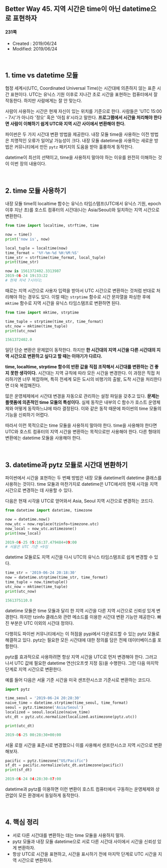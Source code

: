 ## Better Way 45. 지역 시간은 time이 아닌 datetime으로 표현하자

#### 231쪽

* Created : 2019/06/24
* Modified: 2019/06/24

<br>

## 1. time vs datetime 모듈

협정 세계시(UTC, Coordinated Universal Time)는 시간대에 의존하지 않는 표준 시간 표현이다. UTC는 유닉스 기원 이후로 지나간 초로 시간을 표현하는 컴퓨터에서 잘 작동한다. 하지만 사람에게는 잘 안 맞는다.  

사람이 사용하는 시간은 현재 자신이 있는 위치를 기준으로 한다. 사람들은 'UTC 15:00 - 7시'가 아니라 '정오' 혹은 '아침 8'시라고 말한다. **프로그램에서 시간을 처리해야 한다면 사람이 이해하기 쉽게 UTC와 지역 시간 사이에서 변환해야 한다.**  

파이썬은 두 가지 시간대 변환 방법을 제공한다. 내장 모듈 time을 사용하는 이전 방법은 치명적인 오류가 일어날 가능성이 크다. 내장 모듈 datetime을 사용하는 새로운 방법은 커뮤니티에서 만든 `pytz` 패키지의 도움을 받아 훌륭하게 동작한다.

datetime이 최선의 선택이고, time을 사용하지 말아야 하는 이유를 완전히 이해하는 것이 이번 장의 내용이다.


<br>

## 2. time 모듈 사용하기

내장 모듈 time의 localtime 함수는 유닉스 타임스탬프(UTC에서 유닉스 기원, epoch 이후 지난 초)를 호스트 컴퓨터의 시간대(나는 Asia/Seoul)와 일치하는 지역 시간으로 변환한다.

```python
from time import localtime, strftime, time

now = time()
print('now is', now)

local_tuple = localtime(now)
time_format = '%Y-%m-%d %H:%M:%S'
time_str = strftime(time_format, local_tuple)
print(time_str)

now is 1561372402.3313987
2019-06-24 19:33:22
# 현재 저녁 7시이다;
```

때로는 지역 시간으로 사용자 입력을 받아서 UTC 시간으로 변환하는 것처럼 반대로 처리해야 하는 경우도 있다. 이럴 때는 `strptime` 함수로 시간 문자열을 파싱한 후에 `mktime` 함수로 지역 시간을 유닉스 타임스탬프로 변환하면 된다.

```python
from time import mktime, strptime

time_tuple = strptime(time_str, time_format)
utc_now = mktime(time_tuple)
print(utc_now)

1561372402.0
```

일단 단순 변환은 문제없이 동작한다. 하지만 **한 시간대의 지역 시간을 다른 시간대의 지역 시간으로 변환하고 싶다고 할 때는 이야기가 다르다.**

**time, localtime, strptime 함수의 반환 값을 직접 조작해서 시간대를 변환하는 건 좋지 못한 생각이다.** 시간대는 지역 규칙에 따라 모든 시간을 변경한다. 이 과정은 직접 처리하기엔 너무 복잡하며, 특히 전세계 모든 도시의 비행기의 출발, 도착 시간을 처리한다면 더욱 복잡해진다.

많은 운영체제에서 시간대 변경을 자동으로 관리하는 설정 파일을 갖추고 있다. **문제는 플랫폼에 의존적인 time 모듈의 특성이다.** 실제 동작은 내부의 C 함수가 호스트 운영체제와 어떻게 동작하느냐에 따라 결정된다. 이와 같은 동작 때문에 파이썬의 time 모듈의 기능을 신뢰하기 어렵다.   

따라서 이런 목적으로는 time 모듈을 사용하지 말아야 한다. time을 사용해야 한다면 UTC와 호스트 컴퓨터의 지역 시간을 변환하는 목적으로만 사용해야 한다. 다른 형태의 변환에는 datetime 모듈을 사용해야 한다.

<br>

## 3. datetime과 pytz 모듈로 시간대 변환하기

파이썬에서 시간을 표현하는 두 번째 방법은 내장 모듈 datetime의 datetime 클래스를 사용하는 것이다. time 모듈과 마찬가지로 datetime은 UTC에서의 현재 시각을 지역 시간으로 변경하는 데 사용할 수 있다.

다음은 현재 시각을 UTC로 얻어와서 Asia, Seoul 지역 시간으로 변경하는 코드다.


```python
from datetime import datetime, timezone

now = datetime.now()
now_utc = now.replace(tzinfo=timezone.utc)
now_local = now_utc.astimezone()
print(now_local)

2019-06-25 05:16:37.479484+09:00
# 서울은 UTC 기준 +9임
```

datetime 모듈로도 지역 시간을 다시 UTC의 유닉스 타임스탬프로 쉽게 변경할 수 있다.


```python
time_str = '2019-06-24 20:18:30'
now = datetime.strptime(time_str, time_format)
time_tuple = now.timetuple()
utc_now = mktime(time_tuple)
print(utc_now)

1561375110.0
```

datetime 모듈은 time 모듈과 달리 한 지역 시간을 다른 지역 시간으로 신뢰성 있게 변경한다. 하지만 tzinfo 클래스와 관련 메소드를 이용한 시간대 변환 기능만 제공한다. 빠진 부분은 UTC 이외의 시간대 정의다.  

다행히도 파이썬 커뮤니티에서는 이 허점을 pypi에서 다운로드할 수 있는 pytz 모듈로 해결하고 있다. pytz는 필요한 모든 시간대에 대한 정의를 담은 전체 데이터베이스를 포함한다.

pytz를 효과적으로 사용하려면 항상 지역 시간을 UTC로 먼저 변경해야 한다. 그러고 나서 UTC 값에 필요한 datetime 연산(오프셋 지정 등)을 수행한다. 그런 다음 마지막 단계로 지역 시간으로 변환한다.

예를 들어 다음은 서울 기준 시간을 미국 샌프란시스코 기준시로 변환하는 코드다.

```python
import pytz

time_seoul = '2019-06-24 20:28:30'
naive_time = datetime.strptime(time_seoul, time_format)
seoul = pytz.timezone('Asia/Seoul')
localized = seoul.localize(naive_time)
utc_dt = pytz.utc.normalize(localized.astimezone(pytz.utc))

print(utc_dt)

2019-06-25 00:28:30+00:00
```

서울 로컬 시간을 표준시로 변경했으니 이를 사용해서 샌프란시스코 지역 시간으로 변환해보자.

```python
pacific = pytz.timezone("US/Pacific")
sf_dt = pacific.normalize(utc_dt.astimezone(pacific))
print(sf_dt)

2019-06-24 04:28:30-07:00
```

datetime과 pytz를 이용하면 이런 변환이 호스트 컴퓨터에서 구동하는 운영체제와 상관없이 모든 환경에서 동일하게 동작한다.


<br>

## 4. 핵심 정리

* 서로 다른 시간대를 변환하는 데는 time 모듈을 사용하지 말자.
* pytz 모듈과 내장 모듈 datetime으로 서로 다른 시간대 사이에서 시간을 신뢰성 있게 변환하자.
* 항상 UTC로 시간을 표현하고, 시간을 표시하기 전에 마지막 단계로 UTC 시간을 지역 시간으로 변환하자.
